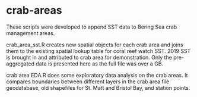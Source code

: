 # crab-areas
These scripts were developed to append SST data to Bering Sea crab management areas.

crab_area_sst.R creates new spatial objects for each crab area and joins them to the existing spatial lookup table for coral reef watch SST.
2019 SST is brought in and attributed to crab area for demonstration. Only the pre-aggregated data is presented here as the full file was over a GB.

crab area EDA.R does some exploratory data analysis on the crab areas. 
It compares boundaries between different layers in the crab area file geodatabase, old shapefiles for St. Matt and Bristol Bay, and station points.
